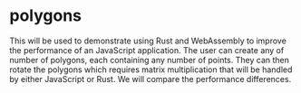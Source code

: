 # polygons

This will be used to demonstrate using Rust and WebAssembly
to improve the performance of an JavaScript application.
The user can create any of number of polygons,
each containing any number of points.
They can then rotate the polygons which requires matrix multiplication
that will be handled by either JavaScript or Rust.
We will compare the performance differences.
